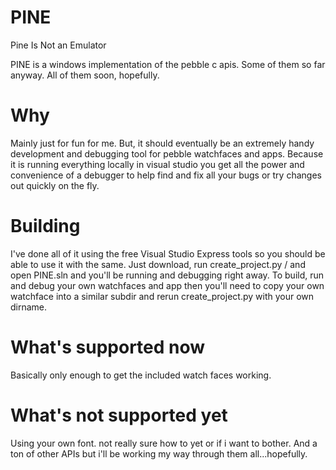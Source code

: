 # PINE
Pine Is Not an Emulator

PINE is a windows implementation of the pebble c apis. Some of them so far anyway. All of them soon, hopefully.

# Why
Mainly just for fun for me. But, it should eventually be an extremely handy development and debugging tool for 
pebble watchfaces and apps.
Because it is running everything locally in visual studio you get all the power and convenience of a debugger 
to help find and fix all your bugs or try changes out quickly on the fly.

# Building
I've done all of it using the free Visual Studio Express tools so you should be able to use it with the same.
Just download, run create_project.py <appdir>/ and open PINE.sln and you'll be running and debugging right away.
To build, run and debug your own watchfaces and app then you'll need to copy your own watchface into a similar subdir and rerun create_project.py with your own dirname.

# What's supported now
Basically only enough to get the included watch faces working.

# What's not supported yet
Using your own font.  not really sure how to yet or if i want to bother.  And a ton of other APIs but i'll be working my way through them all...hopefully.
